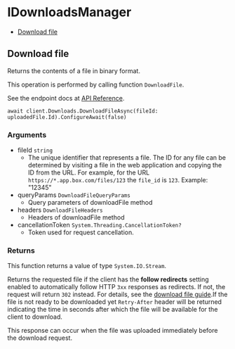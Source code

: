 # IDownloadsManager


- [Download file](#download-file)

## Download file

Returns the contents of a file in binary format.

This operation is performed by calling function `DownloadFile`.

See the endpoint docs at
[API Reference](https://developer.box.com/reference/get-files-id-content/).

<!-- sample get_files_id_content -->
```
await client.Downloads.DownloadFileAsync(fileId: uploadedFile.Id).ConfigureAwait(false)
```

### Arguments

- fileId `string`
  - The unique identifier that represents a file.  The ID for any file can be determined by visiting a file in the web application and copying the ID from the URL. For example, for the URL `https://*.app.box.com/files/123` the `file_id` is `123`. Example: "12345"
- queryParams `DownloadFileQueryParams`
  - Query parameters of downloadFile method
- headers `DownloadFileHeaders`
  - Headers of downloadFile method
- cancellationToken `System.Threading.CancellationToken?`
  - Token used for request cancellation.


### Returns

This function returns a value of type `System.IO.Stream`.

Returns the requested file if the client has the **follow
redirects** setting enabled to automatically
follow HTTP `3xx` responses as redirects. If not, the request
will return `302` instead.
For details, see
the [download file guide](g://downloads/file#download-url).If the file is not ready to be downloaded yet `Retry-After` header will
be returned indicating the time in seconds after which the file will
be available for the client to download.

This response can occur when the file was uploaded immediately before the
download request.


